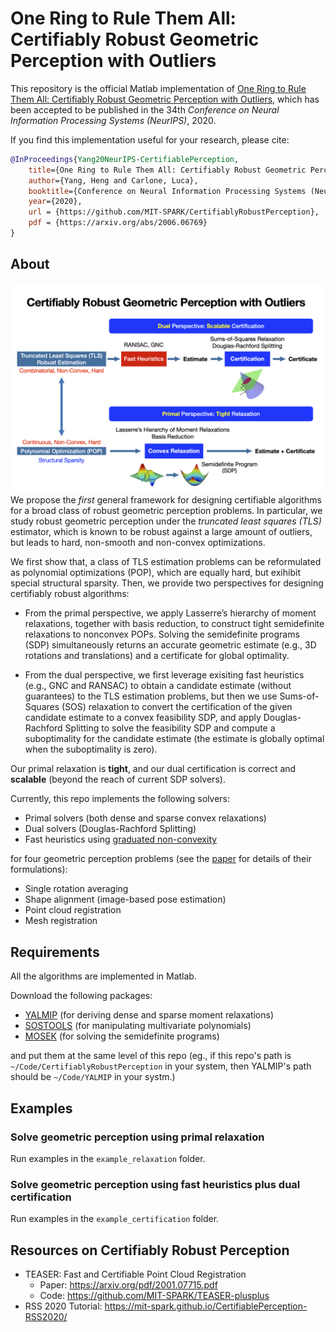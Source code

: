 # One Ring to Rule Them All: Certifiably Robust Geometric Perception with Outliers

This repository is the official Matlab implementation of [One Ring to Rule Them All: Certifiably Robust Geometric Perception with Outliers](https://arxiv.org/abs/2006.06769), which has been accepted to be published in the 34th _Conference on Neural Information Processing Systems (NeurIPS)_, 2020.

If you find this implementation useful for your research, please cite:
```bibtex
@InProceedings{Yang20NeurIPS-CertifiablePerception,
    title={One Ring to Rule Them All: Certifiably Robust Geometric Perception with Outliers},
    author={Yang, Heng and Carlone, Luca},
    booktitle={Conference on Neural Information Processing Systems (NeurIPS)}
    year={2020},
    url = {https://github.com/MIT-SPARK/CertifiablyRobustPerception},
    pdf = {https://arxiv.org/abs/2006.06769}
}
```

## About
![Summary of Contributions](assets/summary.jpg)
We propose the _first_ general framework for designing certifiable algorithms for a broad class of robust geometric perception problems. In particular, we study robust geometric perception under the _truncated least squares (TLS)_ estimator, which is known to be robust against a large amount of outliers, but leads to hard, non-smooth and non-convex optimizations. 

We first show that, a class of TLS estimation problems can be reformulated as polynomial optimizations (POP), which are equally hard, but exihibit special structural sparsity. Then, we provide two perspectives for designing certifiably robust algorithms:

- From the primal perspective, we apply Lasserre’s hierarchy of moment relaxations, together with basis reduction, to construct tight semidefinite relaxations to nonconvex POPs. Solving the semidefinite programs (SDP) simultaneously returns an accurate geometric estimate (e.g., 3D rotations and translations) and a certificate for global optimality. 

- From the dual perspective, we first leverage exisiting fast heuristics (e.g., GNC and RANSAC) to obtain a candidate estimate (without guarantees) to the TLS estimation problems, but then we use Sums-of-Squares (SOS) relaxation to convert the certification of the given candidate estimate to a convex feasibility SDP, and apply Douglas-Rachford Splitting to solve the feasibility SDP and compute a suboptimality for the candidate estimate (the estimate is globally optimal when the suboptimality is zero). 

Our primal relaxation is **tight**, and our dual certification is correct and **scalable** (beyond the reach of current SDP solvers).

Currently, this repo implements the following solvers:

- Primal solvers (both dense and sparse convex relaxations)
- Dual solvers (Douglas-Rachford Splitting)
- Fast heuristics using [graduated non-convexity](https://arxiv.org/abs/1909.08605)

for four geometric perception problems (see the [paper](https://arxiv.org/abs/2006.06769) for details of their formulations):

- Single rotation averaging
- Shape alignment (image-based pose estimation)
- Point cloud registration
- Mesh registration

## Requirements
All the algorithms are implemented in Matlab.

Download the following packages:
- [YALMIP](https://yalmip.github.io) (for deriving dense and sparse moment relaxations)
- [SOSTOOLS](https://www.dropbox.com/s/qci9xf404u7nakl/SOSTOOLS.zip?dl=0) (for manipulating multivariate polynomials)
- [MOSEK](https://www.mosek.com/downloads/) (for solving the semidefinite programs)

and put them at the same level of this repo (eg., if this repo's path is `~/Code/CertifiablyRobustPerception` in your system, then YALMIP's path should be `~/Code/YALMIP` in your systm.)

## Examples

### Solve geometric perception using primal relaxation
Run examples in the `example_relaxation` folder. 

### Solve geometric perception using fast heuristics plus dual certification
Run examples in the `example_certification` folder. 

## Resources on Certifiably Robust Perception
- TEASER: Fast and Certifiable Point Cloud Registration
    - Paper: https://arxiv.org/pdf/2001.07715.pdf
    - Code: https://github.com/MIT-SPARK/TEASER-plusplus
- RSS 2020 Tutorial: https://mit-spark.github.io/CertifiablePerception-RSS2020/


